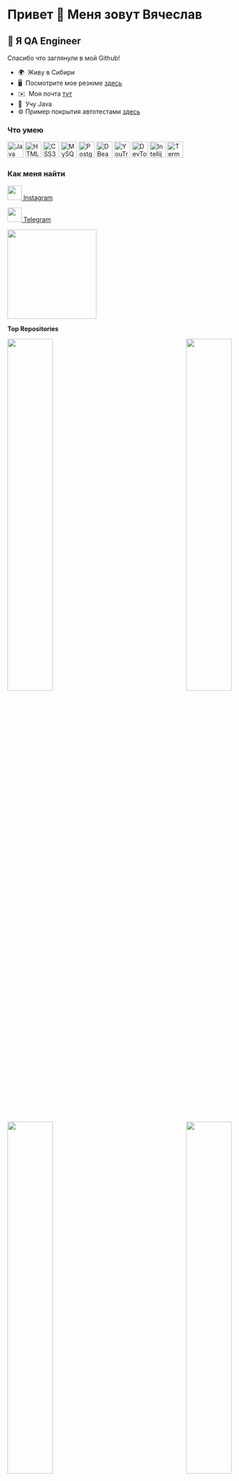 
 Привет 👋 Меня зовут Вячеслав
=========================

🚀 Я QA Engineer
--------------

Спасибо что заглянули в мой Github!

*   🌍  Живу в Сибири
*   🖥️  Посмотрите мое резюме [здесь](http://drive.google.com/file/d/1XXBWFv4h9Z438RlG4L3gxd2kcifpktd6/view?usp=sharing)
*   ✉️  Моя почта [тут](mailto:sl.zhavoronkov@yandex.ru)
*   🧠  Учу Java
*   ⚙   Пример покрытия автотестами [здесь](https://github.com/Zhavoronkov24/Stepik_autotest)

###  Что умею

<p align="left">
 <a href="https://www.oracle.com/java/" target="_blank" rel="noreferrer"><img src="https://raw.githubusercontent.com/danielcranney/readme-generator/main/public/icons/skills/java-colored.svg" width="36" height="36" alt="Java" /></a>
  <a href="https://developer.mozilla.org/en-US/docs/Glossary/HTML5" target="_blank" rel="noreferrer"><img src="https://raw.githubusercontent.com/danielcranney/readme-generator/main/public/icons/skills/html5-colored.svg" width="36" height="36" alt="HTML5" /></a>
 <a href="https://www.w3.org/TR/CSS/#css" target="_blank" rel="noreferrer"><img src="https://raw.githubusercontent.com/danielcranney/readme-generator/main/public/icons/skills/css3-colored.svg" width="36" height="36" alt="CSS3" /></a>
     <a href="https://www.mysql.com/" target="_blank" rel="noreferrer"><img src="https://raw.githubusercontent.com/danielcranney/readme-generator/main/public/icons/skills/mysql-colored.svg" width="36" height="36" alt="MySQL" /></a>
  <a href="https://www.postgresql.org/" target="_blank" rel="noreferrer"><img src="https://raw.githubusercontent.com/danielcranney/readme-generator/main/public/icons/skills/postgresql-colored.svg" width="36" height="36" alt="PostgreSQL" /></a>
 <a href="https://dbeaver.io/" target="_blank" rel="noreferrer"><img src="https://upload.wikimedia.org/wikipedia/commons/thumb/b/b5/DBeaver_logo.svg/2048px-DBeaver_logo.svg.png" width="36" height="36" alt="DBeaver" /></a>
 <a href="https://www.jetbrains.com/ru-ru/youtrack/" target="_blank" rel="noreferrer"><img src="https://upload.wikimedia.org/wikipedia/commons/9/95/YouTrack_Icon.png" width="36" height="36" alt="YouTrack" /></a>
 <a href="https://developer.chrome.com/docs/devtools/" target="_blank" rel="noreferrer"><img src="https://pbs.twimg.com/profile_images/762579160099385344/w5MfsnMn_400x400.jpg" width="36" height="36" alt="DevTools" /></a>
  <a href="https://www.jetbrains.com/ru-ru/idea/" target="_blank" rel="noreferrer"><img src="https://upload.wikimedia.org/wikipedia/commons/thumb/9/9c/IntelliJ_IDEA_Icon.svg/1200px-IntelliJ_IDEA_Icon.svg.png" width="36" height="36" alt="Intellij Idea" /></a>
 <a href="https://iterm2.com/" target="_blank" rel="noreferrer"><img src="https://upload.wikimedia.org/wikipedia/commons/thumb/b/b3/Terminalicon2.png/768px-Terminalicon2.png" width="36" height="36" alt="Term" /></a>
 
  </p>
                    
  ### Как меня найти
                  
                  
 <p align="left">
                          
  
   <a href="http://www.instagram.com/_zhavoronkov___" target="_blank" rel="noreferrer"><img src="https://raw.githubusercontent.com/danielcranney/readme-generator/main/public/icons/socials/instagram.svg" width="32" height="32" /> Instagram</a>
                          
   <a href="http://t.me/SZhavoronkov24" target="_blank" rel="noreferrer"><img src="https://upload.wikimedia.org/wikipedia/commons/5/5c/Telegram_Messenger.png" width="32" height="32" /> Telegram</a></p>
   
   <a href="https://www.buymeacoffee.com/zhavoronkov"><img src="https://cdn.buymeacoffee.com/buttons/v2/default-yellow.png" width="200" /></a>
   
   <b>Top Repositories </b>
   
  <div width="100%" align="center">
  
  <a href="https://github.com/Zhavoronkov24/Java" align="left"><img align="left" width="45%" src="https://github-readme-stats.vercel.app/api/pin/?username=Zhavoronkov24&repo=Java&title_color=0891b2&text_color=ffffff&icon_color=0891b2&bg_color=1c1917&hide_border=true&locale=en" /></a>
  
  <a href="https://github.com/Zhavoronkov24/SQL" align="right"><img align="right" width="45%" src="https://github-readme-stats.vercel.app/api/pin/?username=Zhavoronkov24&repo=SQL&title_color=0891b2&text_color=ffffff&icon_color=0891b2&bg_color=1c1917&hide_border=true&locale=en" /></a></div>
  
  <br /><br /><br /><br /><br /><br />

<div width="100%" align="center">
  
  <a href="https://github.com/Zhavoronkov24/Test-Documentation" align="left"><img align="left" width="45%" src="https://github-readme-stats.vercel.app/api/pin/?username=Zhavoronkov24&repo=Test-Documentation&title_color=0891b2&text_color=ffffff&icon_color=0891b2&bg_color=1c1917&hide_border=true&locale=en" /></a>
  
  <a href="https://github.com/Zhavoronkov24/Git" align="right"><img align="right" width="45%" src="https://github-readme-stats.vercel.app/api/pin/?username=Zhavoronkov24&repo=Git&title_color=0891b2&text_color=ffffff&icon_color=0891b2&bg_color=1c1917&hide_border=true&locale=en" /></a>
</div>


